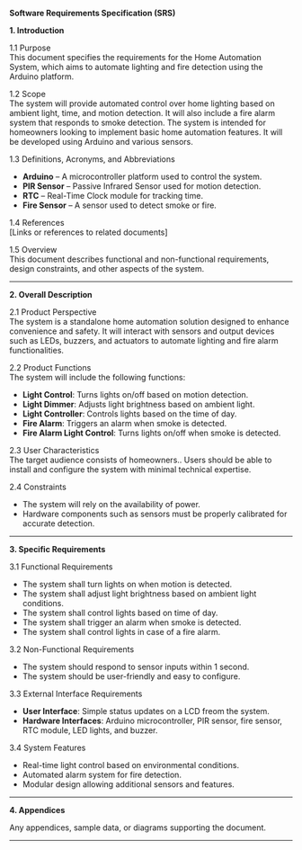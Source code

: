 **Software Requirements Specification (SRS)**

**1. Introduction**

1.1 Purpose  
This document specifies the requirements for the Home Automation System, which aims to automate lighting and fire detection using the Arduino platform.

1.2 Scope  
The system will provide automated control over home lighting based on ambient light, time, and motion detection. It will also include a fire alarm system that responds to smoke detection. The system is intended for homeowners looking to implement basic home automation features. It will be developed using Arduino and various sensors.

1.3 Definitions, Acronyms, and Abbreviations  
- **Arduino** – A microcontroller platform used to control the system.  
- **PIR Sensor** – Passive Infrared Sensor used for motion detection.  
- **RTC** – Real-Time Clock module for tracking time.  
- **Fire Sensor** – A sensor used to detect smoke or fire.  

1.4 References  
[Links or references to related documents]

1.5 Overview  
This document describes functional and non-functional requirements, design constraints, and other aspects of the system.

---

**2. Overall Description**

2.1 Product Perspective  
The system is a standalone home automation solution designed to enhance convenience and safety. It will interact with sensors and output devices such as LEDs, buzzers, and actuators to automate lighting and fire alarm functionalities.

2.2 Product Functions  
The system will include the following functions:  
- **Light Control**: Turns lights on/off based on motion detection.  
- **Light Dimmer**: Adjusts light brightness based on ambient light.  
- **Light Controller**: Controls lights based on the time of day.  
- **Fire Alarm**: Triggers an alarm when smoke is detected.  
- **Fire Alarm Light Control**: Turns lights on/off when smoke is detected.  

2.3 User Characteristics  
The target audience consists of homeowners.. Users should be able to install and configure the system with minimal technical expertise.

2.4 Constraints  
- The system will rely on the availability of power.
- Hardware components such as sensors must be properly calibrated for accurate detection.

---

**3. Specific Requirements**

3.1 Functional Requirements  
- The system shall turn lights on when motion is detected.
- The system shall adjust light brightness based on ambient light conditions.
- The system shall control lights based on time of day.
- The system shall trigger an alarm when smoke is detected.
- The system shall control lights in case of a fire alarm.

3.2 Non-Functional Requirements  
- The system should respond to sensor inputs within 1 second.
- The system should be user-friendly and easy to configure.

3.3 External Interface Requirements  
- **User Interface**: Simple status updates on a LCD freom the system.
- **Hardware Interfaces**: Arduino microcontroller, PIR sensor, fire sensor, RTC module, LED lights, and buzzer.

3.4 System Features  
- Real-time light control based on environmental conditions.
- Automated alarm system for fire detection.
- Modular design allowing additional sensors and features.

---

**4. Appendices**

Any appendices, sample data, or diagrams supporting the document.

---



